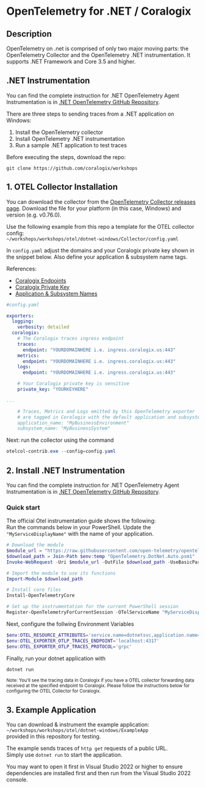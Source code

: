 # OpenTelemetry for .NET / Coralogix

## Description

OpenTelemetry on .net is comprised of only two major moving parts: the OpenTelemetry Collector and the OpenTelemetry .NET instrumentation. It supports .NET Framework and Core 3.5 and higher.

## .NET Instrumentation

You can find the complete instruction for .NET OpenTelemetry Agent Instrumentation is in [.NET OpenTelemetry GitHub Repository](https://github.com/open-telemetry/opentelemetry-dotnet-instrumentation). 

There are three steps to sending traces from a .NET application on Windows:  
1. Install the OpenTelemetry collector  
2. Install OpenTelemetry .NET instrumentation  
3. Run a sample .NET application to test traces  

Before executing the steps, download the repo:  
```
git clone https://github.com/coralogix/workshops
```  

## 1. OTEL Collector Installation
You can download the collector from the [OpenTelemetry Collector releases page](https://github.com/open-telemetry/opentelemetry-collector/releases). Download the file for your platform (in this case, Windows) and version (e.g. v0.76.0). 

Use the following example from this repo a template for the OTEL collector config:  
`~/workshops/workshops/otel/dotnet-windows/Collector/config.yaml`  

In `config.yaml` adjust the domains and your Coralogix private key shown in the snippet below. Also define your application & subsystem name tags.

References:  
- [Coralogix Endpoints](https://coralogix.com/docs/coralogix-endpoints/)  
- [Coralogix Private Key](https://coralogix.com/docs/private-key/)  
- [Application & Subsystem Names](https://coralogix.com/docs/application-and-subsystem-names/)


```yaml
#config.yaml

exporters:
  logging:
    verbosity: detailed
  coralogix:
    # The Coralogix traces ingress endpoint
    traces:
      endpoint: "YOURDOMAINHERE i.e. ingress.coralogix.us:443"
    metrics:
      endpoint: "YOURDOMAINHERE i.e. ingress.coralogix.us:443"
    logs:
      endpoint: "YOURDOMAINHERE i.e. ingress.coralogix.us:443"

    # Your Coralogix private key is sensitive
    private_key: "YOURKEYHERE"

...

    # Traces, Metrics and Logs emitted by this OpenTelemetry exporter 
    # are tagged in Coralogix with the default application and subsystem constants.
    application_name: "MyBusinessEnvironment"
    subsystem_name: "MyBusinessSystem"
```

Next: run the collector using the command

```powershell
otelcol-contrib.exe --config=config.yaml
```

## 2. Install .NET Instrumentation

You can find the complete instruction for .NET OpenTelemetry Agent Instrumentation is in [.NET OpenTelemetry GitHub Repository](https://github.com/open-telemetry/opentelemetry-dotnet-instrumentation). 

### Quick start

The official Otel instrumentation guide shows the following:  
Run the commands below in your PowerShell. Update the `"MyServiceDisplayName"` with the name of your application.  

```powershell
# Download the module
$module_url = "https://raw.githubusercontent.com/open-telemetry/opentelemetry-dotnet-instrumentation/v0.7.0/OpenTelemetry.DotNet.Auto.psm1"
$download_path = Join-Path $env:temp "OpenTelemetry.DotNet.Auto.psm1"
Invoke-WebRequest -Uri $module_url -OutFile $download_path -UseBasicParsing

# Import the module to use its functions
Import-Module $download_path

# Install core files
Install-OpenTelemetryCore

# Set up the instrumentation for the current PowerShell session
Register-OpenTelemetryForCurrentSession -OTelServiceName "MyServiceDisplayName"
```


Next, configure the follwing Environment Variables

```powershell
$env:OTEL_RESOURCE_ATTRIBUTES='service.name=dotnetsvc,application.name=dotnetapp cx.application.name=dotnetappcx,cx.subsystem.name=dotnetsubcx'
$env:OTEL_EXPORTER_OTLP_TRACES_ENDPOINT='localhost:4317'
$env:OTEL_EXPORTER_OTLP_TRACES_PROTOCOL='grpc'
```

Finally, run your dotnet application with

```powershell
dotnet run
```

<small>Note: You'll see the tracing data in Coralogix if you have a OTEL collector forwarding data received at the specified endpoint to Coralogix. Please follow the instructions below for configuring the OTEL Collector for Coralogix.</small>

## 3. Example Application

You can download & instrument the example application:  
`~/workshops/workshops/otel/dotnet-windows/ExampleApp`  
provided in this repository for testing.  

The example sends traces of `http get` requests of a public URL.   
Simply use `dotnet run` to start the application.  

You may want to open it first in Visual Studio 2022 or higher to ensure dependencies are installed first and then run from the Visual Studio 2022 console.